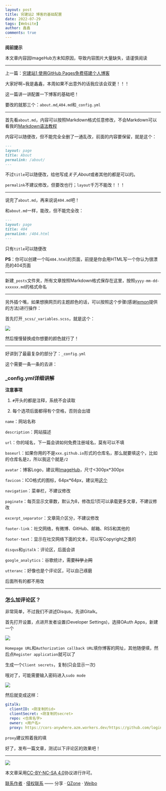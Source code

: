 ```yaml
---
layout: post
title: 穷建站2 博客的基础配置
date: 2022-07-29
tags: [Website]
author: 鑫鑫
comments: true
---
```


**阅前提示**

本文章内容因ImageHub方未知原因，导致内容图片大量缺失，请谨慎阅读

---

上一篇：[穷建站1 使用GitHub Pages免费搭建个人博客](https://blog.xinxin2021.tk/website_1)

大家好啊~我是鑫鑫，本周如果不出意外的话我应该会双更！！！

这一篇讲一讲配置一下博客的基础吧！

要改的就那三个：`about.md`,`404.md`和`_config.yml`

---

首先看`about.md`，内容可以按照Markdown格式任意修改，不会Markdown可以看我的[Markdown语法教程](https://blog.xinxin2021.tk/markdown)

内容可以随便改，但不能完全全删了一通乱改，前面的内容要保留，就是这个：

```markdown
---
layout: page
title: About
permalink: /about/
---
```

不过`title`可以随便改，给他写成*关于*,*About*或者其他的都是可以的。

`permalink`不建议修改，但要改也行；`layout`千万不能改！！！

---

说完了`about.md`，再来说说`404.md`吧！

和`about.md`一样，能改，但不能完全改：

```markdown
---
layout: page
title: 404
permalink: /404.html
---
```

只有`title`可以随便改

**PS**：你可以创建一个叫`404.html`的页面，前提是你会用HTML写一个你认为很漂亮的404页面

---

新建`_posts`文件夹，所有文章按照Markdown格式保存在这里，按照`yyyy-mm-dd-xxxxxx.md`的格式命名

---

另外插个嘴，如果想换网页的主题颜色的话，可以按照这个步骤(感谢[lemon](https://lemonchann.github.io/create_blog_with_github_pages/)提供的方法)进行操作：

首先打开`_scss/_variables.scss`，就是这个：

![](https://s1.imagehub.cc/images/2022/07/29/file.jpg)

然后慢慢替换成你想要的颜色就行了！

---

好讲到了最最复杂的部分了：`_config.yml`

这个需要一条一条的去讲：

### _config.yml详细讲解

**注意事项**

1. `#`开头的都是注释，系统不会读取

2. 每个选项后面都得有个空格，否则会出错

`name`：网站名称

`description`：网站描述

`url`：你的域名，下一篇会讲如何免费注册域名，莫有可以不填

`baseurl`：如果你用的不是`xxx.github.io`形式的仓库名，那么就要填这个，比如的仓库名是`2`，所以我这个就是`/2`

`avatar`：博客Logo，建议用[ImageHub](https://imagehub.cc)，尺寸<300px*300px

`favicon`：ICO格式的图标，64px*64px，建议用[这个](https://www.ico51.cn)

`navigation`：菜单栏，不建议修改

`paginate`：每页显示文章数，默认为8，修改后1页可以承载更多文章，不建议修改

`excerpt_separator`：文章简介区分，不建议修改

`footer-link`：社交网络，有微博、GitHub、邮箱、RSS和其他的

`footer-text`：显示在社交网络下面的文本，可以写Copyright之类的

`disqus`和`gitalk`：评论区，后面会讲

`google_analytics`：谷歌统计，需要~~科学上网~~

`utteranc`：好像也是个评论区，可以自己琢磨

后面所有的都不用改

---

### 怎么加评论区？

非常简单，不过我们不讲述Disqus，先讲Gitalk。

首先打开设置，点进开发者设置(Developer Settings)，选择OAuth Apps，新建一个

![](https://s1.imagehub.cc/images/2022/07/29/oauth.jpg)

`Homepage URL`和`Authorization callback URL`填你博客的网址，其他随便填，然后点`Register application`就可以了

生成一个`Client secrets`，复制(只会显示一次)

哦对了，可能需要输入密码进入`sudo mode`

![](https://s1.imagehub.cc/images/2022/07/29/clientsecrets.jpg)

然后就变成这样：

```yaml
gitalk:
  clientID: <刚复制的id>
  clientSecret: <刚复制的secret>
  repo: <仓库名字>
  owner: <用户名>
  proxy: https://cors-anywhere.azm.workers.dev/https://github.com/login/oauth/access_token
```

`proxy`建议照着我的填

好了，发布一篇文章，测试以下评论区的效果吧！

---

[![](https://licensebuttons.net/l/by-nc-sa/3.0/88x31.png)](https://creativecommons.org/licenses/by-nc-sa/4.0/)

本文章采用[CC-BY-NC-SA 4.0](https://creativecommons.org/licenses/by-nc-sa/4.0/)协议进行许可。

[联系作者](mailto:blog@xinxin2021.tk) · [侵权联系](mailto:tort@xinxin2021.tk) —— 分享 · [QZone](https://sns.qzone.qq.com/cgi-bin/qzshare/cgi_qzshare_onekey?url=https%3A%2F%2Fblog.xinxin2021.tk%2Fwebsite_2%2F&title=%E7%A9%B7%E5%BB%BA%E7%AB%992+%E5%8D%9A%E5%AE%A2%E7%9A%84%E5%9F%BA%E7%A1%80%E9%85%8D%E7%BD%AE&site=%E9%91%AB%E5%8D%9A%E5%AE%A2) · [Weibo](https://service.weibo.com/share/share.php?url=https%3A%2F%2Fblog.xinxin2021.tk%2Fwebsite_2%2F&count=1&title=%E7%A9%B7%E5%BB%BA%E7%AB%992+%E5%8D%9A%E5%AE%A2%E7%9A%84%E5%9F%BA%E7%A1%80%E9%85%8D%E7%BD%AE&language=zh_cn)
